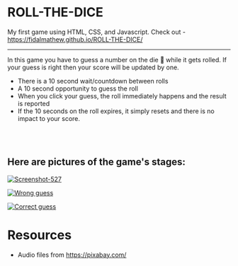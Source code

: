 # ROLL-THE-DICE
My first game using HTML, CSS, and Javascript.
Check out - https://fidalmathew.github.io/ROLL-THE-DICE/
<hr>

In this game you have to guess a number on the die 🎲 while it gets rolled. If your guess is right then your score will be updated by one. 

* There is a 10 second wait/countdown between rolls
* A 10 second opportunity to guess the roll 
* When you click your guess, the roll immediately happens and the result is reported 
* If the 10 seconds on the roll expires, it simply resets and there is no impact to your score.

<br  />
<br  />

<h2>Here are pictures of the game's stages:</h2>
<a href="https://ibb.co/RDNCkCc"><img src="https://i.ibb.co/71QGdGK/Screenshot-527.png" alt="Screenshot-527" border="0"></a>

<a href="https://ibb.co/CwSzkN3"><img src="https://i.ibb.co/S6ZPhW4/Screen-Shot-2021-12-01-at-4-37-54-PM.png" alt="Wrong guess" border="0"></a>

<a href="https://ibb.co/GxN2wZG"><img src="https://i.ibb.co/5Mw8DQC/Screen-Shot-2021-12-01-at-4-38-33-PM.png" alt="Correct guess" border="0"></a>

# Resources
- Audio files from https://pixabay.com/


